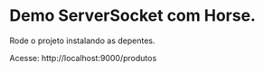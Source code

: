 # Demo ServerSocket com Horse.

Rode o projeto instalando as depentes.

Acesse:
http://localhost:9000/produtos
